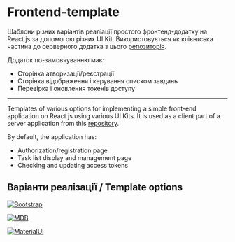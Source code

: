 # Frontend-template
Шаблони різних варіантів реаліації простого фронтенд-додатку на React.js за допомогою різних UI Kit.
Використовується як клієнтська частина до серверного додатка з цього [репозиторія](https://github.com/Smaylukk/backtend-template).

Додаток по-замовчуванню має:
* Сторінка атворизації/реєстрації
* Сторінка відображення і керування списком завдань
* Перевірка і оновлення токенів доступу
---

Templates of various options for implementing a simple front-end application on React.js using various UI Kits.
It is used as a client part of a server application from this [repository](https://github.com/Smaylukk/backtend-template).

By default, the application has:
* Authorization/registration page
* Task list display and management page
* Checking and updating access tokens

## Варіанти реалізації / Template options
[![Bootstrap](https://img.shields.io/badge/bootstrap-%23563D7C.svg?style=for-the-badge&logo=bootstrap&logoColor=white)](https://github.com/Smaylukk/frontend-template/tree/react-ts-bootstrap-auth-api)

[![MDB](https://img.shields.io/badge/material%20design%20bootstrap-118BD1?style=for-the-badge&logo=material%20design&logoColor=white)](https://github.com/Smaylukk/frontend-template/tree/react-ts-mdb-auth-api) 

[![MaterialUI](https://img.shields.io/badge/Material%20UI-609F90?style=for-the-badge&logo=mui&logoColor=white)](https://github.com/Smaylukk/frontend-template/tree/react-ts-mui-auth-api) 
